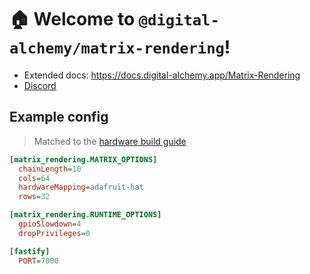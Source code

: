 # 🏠 Welcome to `@digital-alchemy/matrix-rendering`!

- Extended docs: https://docs.digital-alchemy.app/Matrix-Rendering
- [Discord](https://discord.gg/JkZ35Gv97Y)

## Example config

> Matched to the [hardware build guide](https://docs.digital-alchemy.app/Matrix+Rendering/Hardware+Build+Guide)

```ini
[matrix_rendering.MATRIX_OPTIONS]
  chainLength=10
  cols=64
  hardwareMapping=adafruit-hat
  rows=32

[matrix_rendering.RUNTIME_OPTIONS]
  gpioSlowdown=4
  dropPrivileges=0

[fastify]
  PORT=7000
```
